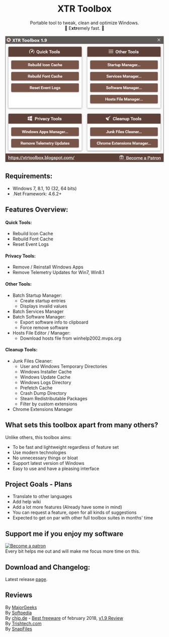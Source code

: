 <h1 align="center">
XTR Toolbox
</h1>
<p align="center">
Portable tool to tweak, clean and optimize Windows.
<br>🚀 E<b>xtr</b>emely fast. 🚀
<br>
<br>
<img src="XTR_main_screenshot.png">
</p>

## Requirements:
- Windows 7, 8.1, 10 (32, 64 bits)
- .Net Framework: 4.6.2+

## Features Overview:
#### Quick Tools:
- Rebuild Icon Cache
- Rebuild Font Cache
- Reset Event Logs

#### Privacy Tools:
- Remove / Reinstall Windows Apps
- Remove Telemetry Updates for Win7, Win8.1

#### Other Tools:
- Batch Startup Manager:
  - Create startup entries
  - Displays invalid values
- Batch Services Manager
- Batch Software Manager:
  - Export software info to clipboard
  - Force remove software
- Hosts File Editor / Manager:
  - Download hosts file from winhelp2002.mvps.org

#### Cleanup Tools: 
- Junk Files Cleaner:
  - User and Windows Temporary Directories
  - Windows Installer Cache
  - Windows Update Cache
  - Windows Logs Directory
  - Prefetch Cache
  - Crash Dump Directory
  - Steam Redistributable Packages
  - Filter by custom extensions
- Chrome Extensions Manager

## What sets this toolbox apart from many others?
Unlike others, this toolbox aims:
- To be fast and lightweight regardless of feature set
- Use modern technologies
- No unnecessary things or bloat
- Support latest version of Windows
- Easy to use and have a pleasing interface

## Project Goals - Plans
- Translate to other languages
- Add help wiki
- Add a lot more features (Already have some in mind)
- You can request a feature, open for all kinds of suggestions
- Expected to get on par with other full toolbox suites in months' time

## Support me if you enjoy my software
<a href="https://www.patreon.com/bePatron?u=4319301">
<img src="https://c5.patreon.com/external/logo/become_a_patron_button.png" alt="Become a patron"></a><br>
Every bit helps me out and will make me focus more time on this.

## Download and Changelog:
Latest release [page](https://github.com/Zeeex/XTR-Toolbox/releases/latest).

## Reviews
By [MajorGeeks](http://www.majorgeeks.com/files/details/xtr_toolbox.html) </br>
By [Softpedia](http://www.softpedia.com/get/PORTABLE-SOFTWARE/System/System-Enhancements/XTR-Toolbox.shtml) </br>
By [chip.de](http://www.chip.de/downloads/XTR-Toolbox_131625845.html) - [Best freeware](http://www.chip.de/bildergalerie/Freeware-des-Monats-2018-Galerie_130718114.html) of february 2018, [v1.9 Review](http://www.chip.de/news/Update-fuer-XTR-Toolbox-CCleaner-Alternative-mit-neuen-Funktionen_131614814.html) </br>
By [Trishtech.com](https://www.trishtech.com/2018/01/xtr-toolbox-portable-windows-tweaker-and-optimizer/) </br>
By [SnapFiles](http://www.snapfiles.com/get/xtrtoolbox.html) </br>
